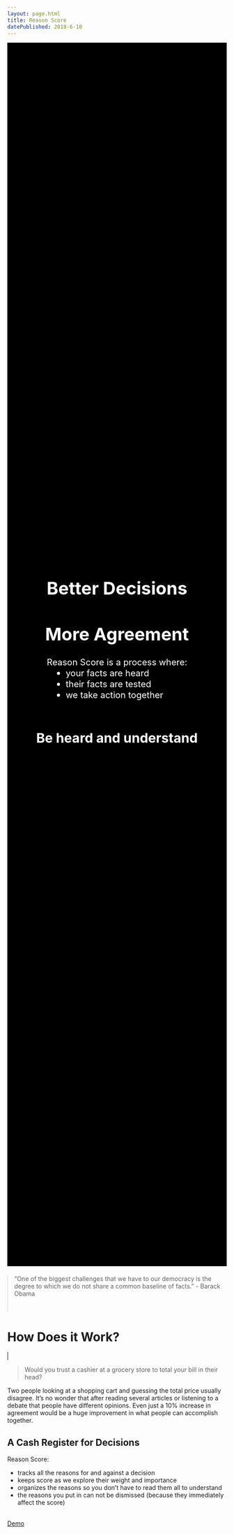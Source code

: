 ```yaml
---
layout: page.html
title: Reason Score
datePublished: 2018-6-10
---
```

<div>
    <div style="
        background: linear-gradient( rgba(0, 0, 0, 0.3), rgba(0, 0, 0, 0.3) ), url(img/hero.jpg);
        text-align: center;
        vertical-align: middle;
        min-height: 70vh;
        background-size: cover;
        background-position: center center;
        color: white;
        position: relative;
        margin-bottom: 20px;
        text-shadow: black 0 0 10px; font-size: larger;
        background-color: black;">
        <div style="
            position: absolute;
            top: 50%;
            left: 50%;
            transform: translate(-50%, -50%);
            text-shadow: black 0 0 10px;
            font-size: larger;
            width: 100%;
            padding: 15px;
            box-sizing: border-box;">
            <h1>Better Decisions</h1>
            <h1>More Agreement</h1>
            Reason Score is a process where:
            <ul style="        text-align: left;
                margin: auto;
                max-width: 270px;">
                <li>your facts are heard</li>
                <li>their facts are tested</li>
                <li>we take action together</li>
            </ul>
            <br>
            <h2>Be heard and understand</h2>
        </div>
    </div>
    <div class="content">
        <blockquote style="padding-bottom:20px; max-width: 600px; margin: auto;">
            <p>“One of the biggest challenges that we have to our democracy is the degree to which we do not share a common
                baseline of facts.” - Barack Obama</p>
        </blockquote>
        <h1>How Does it Work?</h1>
        <amp-youtube
            data-videoid="2yetm0uNv74"
            layout="responsive"
            width="480" height="270"
            style="border: 1px grey solid;"></amp-youtube>
        <blockquote>Would you trust a cashier at a grocery store to total your bill in their head?</blockquote>
        <p>Two people looking at a shopping cart and guessing the total price usually disagree. It’s no wonder that after reading
            several articles or listening to a debate that people have different opinions. Even just a 10% increase in agreement
            would be a huge improvement in what people can accomplish together.
        </p>
        <h2>A Cash Register for Decisions</h2>
        Reason Score:
        <ul>
            <li>tracks all the reasons for and against a decision</li>
            <li>keeps score as we explore their weight and importance</li>
            <li>organizes the reasons so you don’t have to read them all to understand</li>
            <li>the reasons you put in can not be dismissed (because they immediately affect the score)</li>
        </ul>
        <br/>
        <a href="demo">Demo</a>
        <!-- <amp-iframe width="600" height="1000"
            sandbox="allow-scripts allow-same-origin"
            layout="responsive"
            frameborder="0"
            src="https://reasonscore.com/ReasonScore/public/edit/?id=r4nzScKwqhi7#">
        </amp-iframe> -->
    </div>
</div>